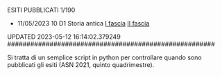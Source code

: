 ESITI PUBBLICATI 1/190 

- 11/05/2023 10 D1  Storia antica	 [I fascia](https://asn21.cineca.it/pubblico/miur/esito/10%252FD1/1/5) [II fascia](https://asn21.cineca.it/pubblico/miur/esito/10%252FD1/2/5) 

UPDATED 2023-05-12 16:14:02.379249
######################################################

Si tratta di un semplice script in python per controllare quando sono pubblicati gli esiti (ASN 2021, quinto quadrimestre).


